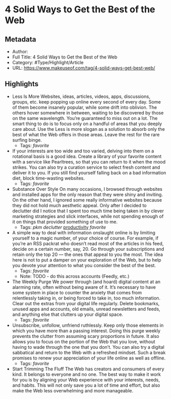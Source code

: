 # 4 Solid Ways to Get the Best of the Web

## Metadata

* Author: 
* Full Title: 4 Solid Ways to Get the Best of the Web
* Category: #Type/Highlight/Article
* URL: https://www.makeuseof.com/tag/4-solid-ways-get-best-web/

## Highlights

* Less Is More
  Websites, ideas, articles, videos, apps, discussions, groups, etc. keep popping up online every second of every day. Some of them become insanely popular, while some drift into oblivion. The others hover somewhere in between, waiting to be discovered by those on the same wavelength. You’re guaranteed to miss out on a lot.
  The smart thing to do is to focus only on a handful of areas that you deeply care about. Use the Less is more slogan as a solution to absorb only the best of what the Web offers in those areas. Leave the rest for the rare surfing binge.
  * Tags: *favorite* 
* If your interests are too wide and too varied, delving into them on a rotational basis is a good idea. Create a library of your favorite content with a service like Pearltrees, so that you can return to it when the mood strikes. You can also try a curation service to select fresh content and deliver it to you. If you still find yourself falling back on a bad information diet, block time-wasting websites.
  * Tags: *favorite* 
* Substance Over Style
  On many occasions, I browsed through websites and installed apps for the only reason that they were shiny and inviting. On the other hand, I ignored some really informative websites because they did not hold much aesthetic appeal. Only after I decided to declutter did I notice that I spent too much time being taken in by clever marketing strategies and slick interfaces, while not spending enough of it on things that provided something of use to me.
  * Tags: *pkm* *declutter* [productivity](../../../../2-Areas/MOCs/Productivity.md) *favorite* 
* A simple way to deal with information onslaught online is by limiting yourself to a magic number, of your choice of course. For example, if you’re an RSS packrat who doesn’t read most of the articles in his feed, decide on a certain number, say, 20. Go through your subscriptions and retain only the top 20 — the ones that appeal to you the most. The idea here is not to put a damper on your exploration of the Web, but to help you devote your attention to what you consider the best of the best.
  * Tags: *favorite* 
  * Note: TODO - do this across accounts (Feedly, etc.)
* The Weekly Purge
  We power through (and hoard) digital content at an alarming rate, often without being aware of it. It’s necessary to have some system in place to counter the anxiety that comes from relentlessly taking in, or being forced to take in, too much information. Clear out the extras from your digital life regularly. Delete bookmarks, unused apps and accounts, old emails, unread newsletters and feeds, and anything else that clutters up your digital space.
  * Tags: *favorite* 
* Unsubscribe, unfollow, unfriend ruthlessly. Keep only those elements in which you have more than a passing interest. Doing this purge weekly prevents the clutter from assuming scary proportions in future. It also allows you to focus on the portion of the Web that you love, without having to wade through the one that you don’t. You can also try a digital sabbatical and return to the Web with a refreshed mindset. Such a break promises to renew your appreciation of your life online as well as offline.
  * Tags: *favorite* 
* Start Trimming The Fluff
  The Web has creators and consumers of every kind. It belongs to everyone and no one. The best way to make it work for you is by aligning your Web experience with your interests, needs, and habits. This will not only save you a lot of time and effort, but also make the Web less overwhelming and more manageable.
